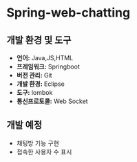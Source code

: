 # Spring-web-chatting
## 개발 환경 및 도구
- **언어:** Java,JS,HTML
- **프레임워크:** Springboot
- **버전 관리:** Git
- **개발 환경:** Eclipse
- **도구:** lombok
- **통신프로토콜:** Web Socket
## 개발 예정
- 채팅방 기능 구현
- 접속한 사용자 수 표시
